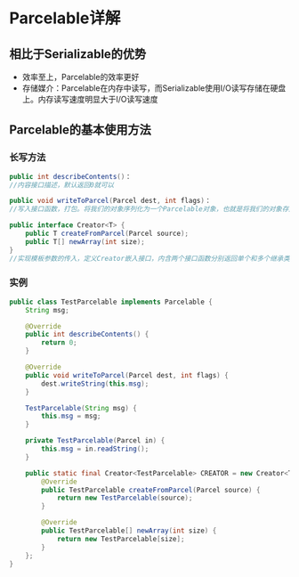 # Parcelable详解

## 相比于Serializable的优势
* 效率至上，Parcelable的效率更好
* 存储媒介：Parcelable在内存中读写，而Serializable使用I/O读写存储在硬盘上。内存读写速度明显大于I/O读写速度

## Parcelable的基本使用方法
### 长写方法
```java
public int describeContents()：
//内容接口描述，默认返回0就可以
```
```java
public void writeToParcel(Parcel dest, int flags)：
//写入接口函数，打包。将我们的对象序列化为一个Parcelable对象，也就是将我们的对象存入Parcel中
```
```java
public interface Creator<T> {  
    public T createFromParcel(Parcel source);  
    public T[] newArray(int size);  
}  
//实现模板参数的传入，定义Creator嵌入接口，内含两个接口函数分别返回单个和多个继承类实例
```

### 实例
```java
public class TestParcelable implements Parcelable {
    String msg;

    @Override
    public int describeContents() {
        return 0;
    }

    @Override
    public void writeToParcel(Parcel dest, int flags) {
        dest.writeString(this.msg);
    }

    TestParcelable(String msg) {
        this.msg = msg;
    }

    private TestParcelable(Parcel in) {
        this.msg = in.readString();
    }

    public static final Creator<TestParcelable> CREATOR = new Creator<TestParcelable>() {
        @Override
        public TestParcelable createFromParcel(Parcel source) {
            return new TestParcelable(source);
        }

        @Override
        public TestParcelable[] newArray(int size) {
            return new TestParcelable[size];
        }
    };
}
```
